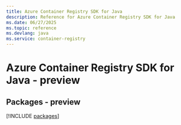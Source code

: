 ```yaml
---
title: Azure Container Registry SDK for Java
description: Reference for Azure Container Registry SDK for Java
ms.date: 06/27/2025
ms.topic: reference
ms.devlang: java
ms.service: container-registry
---
```

# Azure Container Registry SDK for Java - preview
## Packages - preview
[!INCLUDE [packages](container-registry-index.md)]